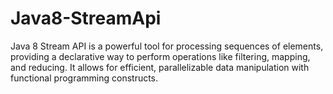 # Java8-StreamApi
Java 8 Stream API is a powerful tool for processing sequences of elements, providing a declarative way to perform operations like filtering, mapping, and reducing. It allows for efficient, parallelizable data manipulation with functional programming constructs.
